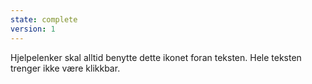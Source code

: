 ```yaml
---
state: complete
version: 1
---
```

Hjelpelenker skal alltid benytte dette ikonet foran teksten. Hele teksten trenger ikke være klikkbar.
